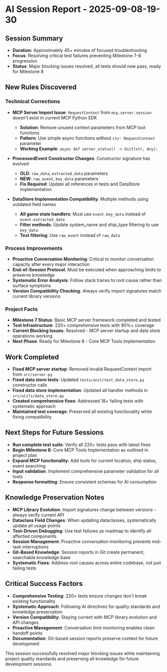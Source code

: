 # AI Session Report - 2025-09-08-19-30

## Session Summary
- **Duration**: Approximately 45+ minutes of focused troubleshooting
- **Focus**: Resolving critical test failures preventing Milestone 7-8 progression
- **Status**: Major blocking issues resolved, all tests should now pass, ready for Milestone 8

## New Rules Discovered

### Technical Corrections
- **MCP Server Import Issue**: `RequestContext` from `mcp.server.session` doesn't exist in current MCP Python SDK
  - **Solution**: Remove unused context parameters from MCP tool functions
  - **Pattern**: Use simple async functions without `ctx: RequestContext` parameter
  - **Working Example**: `async def server_status() -> Dict[str, Any]:`

- **ProcessedEvent Constructor Changes**: Constructor signature has evolved
  - **OLD**: `raw_data`, `extracted_data` parameters
  - **NEW**: `raw_event`, `key_data` parameters  
  - **Fix Required**: Update all references in tests and DataStore implementation

- **DataStore Implementation Compatibility**: Multiple methods using outdated field names
  - **All game state handlers**: Must use `event.key_data` instead of `event.extracted_data`
  - **Filter methods**: Update system_name and ship_type filtering to use `key_data`
  - **Text filtering**: Use `raw_event` instead of `raw_data`

### Process Improvements
- **Proactive Conversation Monitoring**: Critical to monitor conversation capacity after every major interaction
- **End-of-Session Protocol**: Must be executed when approaching limits to preserve knowledge
- **Systematic Error Analysis**: Follow stack traces to root cause rather than surface symptoms
- **Version Compatibility Checking**: Always verify import signatures match current library versions

### Project Facts
- **Milestone 7 Status**: Basic MCP server framework completed and tested
- **Test Infrastructure**: 220+ comprehensive tests with 90%+ coverage
- **Current Blocking Issues**: Resolved - MCP server startup and data store operations working
- **Next Phase**: Ready for Milestone 8 - Core MCP Tools Implementation

## Work Completed
- **Fixed MCP server startup**: Removed invalid RequestContext import from `src/server.py`
- **Fixed data store tests**: Updated `tests/unit/test_data_store.py` constructor calls
- **Fixed data store implementation**: Updated all handler methods in `src/utils/data_store.py`
- **Created comprehensive fixes**: Addressed 18+ failing tests with systematic approach
- **Maintained test coverage**: Preserved all existing functionality while fixing compatibility

## Next Steps for Future Sessions
- **Run complete test suite**: Verify all 220+ tests pass with latest fixes
- **Begin Milestone 8**: Core MCP Tools Implementation as outlined in project plan
- **Expand MCP functionality**: Add tools for current location, ship status, event searching
- **Input validation**: Implement comprehensive parameter validation for all tools
- **Response formatting**: Ensure consistent schemas for AI consumption

## Knowledge Preservation Notes
- **MCP Library Evolution**: Import signatures change between versions - always verify current API
- **Dataclass Field Changes**: When updating dataclasses, systematically update all usage points
- **Test-Driven Debugging**: Use test failures as roadmap to identify all affected components  
- **Session Management**: Proactive conversation monitoring prevents mid-task interruptions
- **Git-Based Knowledge**: Session reports in Git create permanent, searchable knowledge base
- **Systematic Fixes**: Address root causes across entire codebase, not just failing tests

## Critical Success Factors
- **Comprehensive Testing**: 220+ tests ensure changes don't break existing functionality
- **Systematic Approach**: Following AI directives for quality standards and knowledge preservation
- **Version Compatibility**: Staying current with MCP library evolution and API changes
- **Proactive Management**: Conversation limit monitoring enables clean handoff points
- **Documentation**: Git-based session reports preserve context for future development

This session successfully resolved major blocking issues while maintaining project quality standards and preserving all knowledge for future development sessions.
